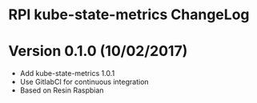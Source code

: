 RPI kube-state-metrics ChangeLog
=================================

# Version 0.1.0 (10/02/2017)

- Add kube-state-metrics 1.0.1
- Use GitlabCI for continuous integration
- Based on Resin Raspbian
